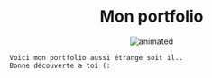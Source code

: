 <h1 align="center"> Mon portfolio</h1>

<p align="center">
  <img src="https://media3.giphy.com/media/14wm71RSxaYX60/giphy.gif?cid=790b76119319b9144613411d3fd5f9fb979b6f21f19e6c86&rid=giphy.gif&ct=g.gif" alt="animated" />
</p>


  
  ```
Voici mon portfolio aussi étrange soit il.. 
Bonne découverte a toi (:
  ```


